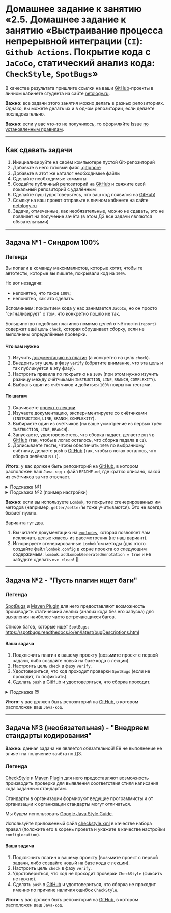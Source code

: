 # Домашнее задание к занятию «2.5. Домашнее задание к занятию «Выстраивание процесса непрерывной интеграции (`CI`): `Github Actions`. Покрытие кода с `JaCoCo`, статический анализ кода: `CheckStyle`, `SpotBugs`»

В качестве результата пришлите ссылки на ваши [GitHub](https://github.com/)-проекты в личном кабинете студента на сайте [netology.ru](https://netology.ru).

**Важно**: все задачи этого занятия можно делать в разных репозиториях. Однако, вы можете делать их и в одном репозитории, если делаете последовательно.

**Важно**: если у вас что-то не получилось, то оформляйте Issue [по установленным правилам](../report-requirements.md).

---
## Как сдавать задачи

1. Инициализируйте на своём компьютере пустой Git-репозиторий
1. Добавьте в него готовый файл [.gitignore](../.gitignore)
1. Добавьте в этот же каталог необходимые файлы
1. Сделайте необходимые коммиты
1. Создайте публичный репозиторий на [GitHub](https://github.com/) и свяжите свой локальный репозиторий с удалённым
1. Сделайте пуш (удостоверьтесь, что ваш код появился на [GitHub](https://github.com/))
1. Ссылку на ваш проект отправьте в личном кабинете на сайте [netology.ru](https://netology.ru)
1. Задачи, отмеченные, как необязательные, можно не сдавать, это не повлияет на получение зачёта (в этом ДЗ все задачи являются обязательными)

---
## Задача №1 - Синдром 100%

### Легенда

Вы попали в команду максималистов, которые хотят, чтобы те автотесты, которые вы пишете, покрывали код на `100%`.

Но вот незадача:
* непонятно, что такое `100%`;
* непонятно, как это сделать.

Вспоминаем: покрытием кода у нас занимается `JaCoCo`, но он просто "сигнализирует" о том, что конкретно пошло не так.

Большинство подобных плагинов помимо целей отчётности (`report`) содержат ещё цель `check`, которая обрушивает сборку, если не выполнены определённые проверки.

#### Что вам нужно
1. Изучить [документацию на плагин](https://www.eclemma.org/jacoco/trunk/doc/maven.html) (а конкретно на цель `check`).
1. Внедрить эту цель в фазу `verify` (обратите внимание, что эта цель и так публикуется в эту фазу).
1. Настроить правила по покрытию на `100%` (при этом нужно изучить разницу между счётчиками `INSTRUCTION`, `LINE`, `BRANCH`, `COMPLEXITY`).
1. Выбрать один из счётчиков и добиться `100%` покрытия тестами.

#### По шагам
1. Скачиваете [проект с лекции](https://github.com/netology-code/javaqa-code/tree/master/2.5_ci).
1. Изучаете документацию, экспериментируете со счётчиками (`INSTRUCTION`, `LINE`, `BRANCH`, `COMPLEXITY`).
1. Выбираете один из счётчиков (на ваше усмотрение из первых трёх: `INSTRUCTION`, `LINE`, `BRANCH`).
1. Запускаете, удостоверяетесь, что сборка падает, делаете `push` в [GitHub](https://github.com/) (так, чтобы в логах осталось, что сборка падала в `CI`).
1. Дописываете тесты, чтобы обеспечить `100%` по выбранному счётчику, делаете `push` в [GitHub](https://github.com/) (так, чтобы в логах осталось, что сборка зелёная в `CI`).

**Итого:** у вас должен быть репозиторий на [GitHub](https://github.com/), в котором расположен ваш `Java-код` + файл `README.md`, где кратко описано, какой из счётчиков за что отвечает.

<details>
  <summary>Подсказка №1</summary>
  
  Не всегда все плагины хорошо документированы. Достаточно часто плагин просто запускает какой-то инструмент. И именно в документации самого инструмента раскрываются значения параметров.
  
  Также и с `JaCoCo`. Вы можете найти описание счётчиков и их назначения на [странице документации](https://www.jacoco.org/jacoco/trunk/doc/) самого инструмента `JaCoCo` (не плагина).
  
</details>

<details>
  <summary>Подсказка №2 (пример настройки)</summary>
  
  ```
  <executions>
    ...
    <execution>
      <id>check</id>
      <goals>
        <goal>check</goal>
      </goals>
    </execution>
  </executions>
  <configuration>
    <rules>
      <rule>
        <limits>
          <limit>
            <counter>ВАШ СЧЁТЧИК</counter>
            <value>COVEREDRATIO</value>
            <minimum>100%</minimum>
          </limit>
        </limits>
      </rule>
    </rules>
  </configuration>
  ```
  
</details>

**Важно**: если вы используете `Lombok`, то покрытие сгенерированных им методов (например, `getter/setter`'ы тоже учитываются). Это не всегда бывает нужно.

Варианта тут два.
1. Вы читаете документацию на [`excludes`](https://www.jacoco.org/jacoco/trunk/doc/check-mojo.html#excludes), которая позволяет вам исключать целые классы из рассмотрения (не наш вариант).
1. Игнорируете сгенерированные `Lombok`'ом методы (для этого создайте файл `lombok.config` в корне проекта со следующим содержимым: `lombok.addLombokGeneratedAnnotation = true` и не забудьте сделать `mvn clean`! 🙂

---
## Задача №2 - "Пусть плагин ищет баги"

### Легенда

[SpotBugs](https://spotbugs.github.io) и [Maven Plugin](https://spotbugs.readthedocs.io/en/latest/maven.html) для него предоставляют возможность производить статический анализ (анализ кода без его запуска) для выявления наиболее часто встречающихся багов.

Список багов, которые ищет `SpotBugs`: https://spotbugs.readthedocs.io/en/latest/bugDescriptions.html

#### Ваша задача
1. Подключить плагин к вашему проекту (возьмите проект с первой задачи, либо создайте новый на базе кода с лекции).
1. Настроить цель `check` в фазу `verify`.
1. Удостовериться, что код проходит проверки `SpotBugs` (если не проходит, то пофиксить).
1. Сделать `push` в [GitHub](https://github.com/) и удостовериться, что сборка проходит.

<details>
  <summary>Подсказка 😈</summary>
  
  Не обязательно каждый новый плагин должен "валить" сборку. С точки зрения некоторых плагинов всё может быть хорошо (если они не нашли ошибок, на которые настроены).
  
</details>

**Итого:** у вас должен быть репозиторий на [GitHub](https://github.com/), в котором расположен ваш `Java-код`.

---
## Задача №3 (необязательная) - "Внедряем стандарты кодирования"

**Важно:** данная задача не является обязательной! Её не выполнение не влияет на получение зачёта по ДЗ.

### Легенда

[CheckStyle](https://checkstyle.sourceforge.io/) и [Maven Plugin](https://maven.apache.org/plugins/maven-checkstyle-plugin/usage.html) для него предоставляют возможность производить проверки для выявления соответствия стиля написания кода заданным стандартам.

Стандарты в организации формируют ведущие программисты и от организации к организации стандарты могут отличаться.

Мы будем использовать [Google Java Style Guide](https://checkstyle.sourceforge.io/styleguides/google-java-style-20180523/javaguide.html).

Используйте приложенный файл [checkstyle.xml](assets/checkstyle.xml) в качестве набора правил (положите его в корень проекта и укажите в качестве настройки `configLocation`).

#### Ваша задача
1. Подключить плагин к вашему проекту (возьмите проект с первой задачи, либо создайте новый на базе кода с лекции).
1. Настроить цель `check` в фазу `verify`.
1. Удостовериться, что код не проходит проверки `CheckStyle` (фиксить не нужно).
1. Сделать `push` в [GitHub](https://github.com/) и удостовериться, что сборка не проходит именно по причине наличия ошибок `CheckStyle`.

**Итого:** у вас должен быть репозиторий на [GitHub](https://github.com/), в котором расположен ваш `Java-код`.
